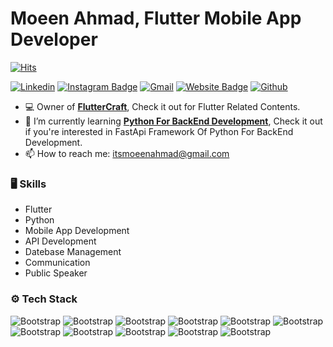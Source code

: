 # Moeen Ahmad, Flutter Mobile App Developer 

[![Hits](https://hits.seeyoufarm.com/api/count/incr/badge.svg?url=https%3A%2F%2Fgithub.com%2Fitsmoeenahmad&count_bg=%2379C83D&title_bg=%23555555&icon=&icon_color=%23E7E7E7&title=hits&edge_flat=false)](https://hits.seeyoufarm.com)

[![Linkedin](https://img.shields.io/badge/-LinkedIn-blue?style=flat&logo=Linkedin&logoColor=white)](https://www.linkedin.com/in/https://www.linkedin.com/in/itsmoeenahmad/)
[![Instagram Badge](https://img.shields.io/badge/-Instagram-purple?logo=instagram&logoColor=white&link=https://instagram.com/https://www.instagram.com/itsmoeenahmad//)](https://www.instagram.com/https://www.instagram.com/itsmoeenahmad/)
[![Gmail](https://img.shields.io/badge/-Gmail-c14438?style=flat&logo=Gmail&logoColor=white)](mailto:itsmoeenahmad@gmail.com)
[![Website Badge](https://img.shields.io/badge/-Website-c14438?style=flat&logo=Google-Chrome&logoColor=white&link=https://itsmoeenahmad.carrd.co/)](https://itsmoeenahmad.carrd.co/)
[![Github](https://img.shields.io/github/followers/hejazizo?label=Follow&style=social)](https://github.com/itsmoeenahmad)

- 💻 Owner of [**FlutterCraft**](https://linktr.ee/flutter__craft), Check it out for Flutter Related Contents.
- 🤔 I’m currently learning [**Python For BackEnd Development**](https://github.com/itsmoeenahmad/Python-Mastery), Check it out if you're interested in FastApi Framework Of Python For BackEnd Development.
- 📫 How to reach me: itsmoeenahmad@gmail.com





### 🖥 Skills

- Flutter
- Python
- Mobile App Development
- API Development
- Datebase Management
- Communication 
- Public Speaker
### ⚙️ Tech Stack

![Bootstrap](https://img.shields.io/badge/-Flutter-05122A?style=flat-square&logo=Flutter&color=353535) ![Bootstrap](https://img.shields.io/badge/-Firebase-05122A?style=flat-square&logo=Firebase&color=353535) ![Bootstrap](https://img.shields.io/badge/-Python-05122A?style=flat-square&logo=Python&color=353535) ![Bootstrap](https://img.shields.io/badge/-Scikit%20Learn-05122A?style=flat-square&logo=Scikit-Learn&color=353535) ![Bootstrap](https://img.shields.io/badge/-MySQL-05122A?style=flat-square&logo=MySQL&color=353535) ![Bootstrap](https://img.shields.io/badge/-Pandas-05122A?style=flat-square&logo=Pandas&color=353535) ![Bootstrap](https://img.shields.io/badge/-Numpy-05122A?style=flat-square&logo=Numpy&color=353535) ![Bootstrap](https://img.shields.io/badge/-Matplotlib-05122A?style=flat-square&logo=Matplotlib&color=353535) ![Bootstrap](https://img.shields.io/badge/-FastApi-05122A?style=flat-square&logo=FastApi&color=353535) ![Bootstrap](https://img.shields.io/badge/-Postman-05122A?style=flat-square&logo=Postman&color=353535) ![Bootstrap](https://img.shields.io/badge/-Android%20Studio-05122A?style=flat-square&logo=Android-Studio&color=353535)


